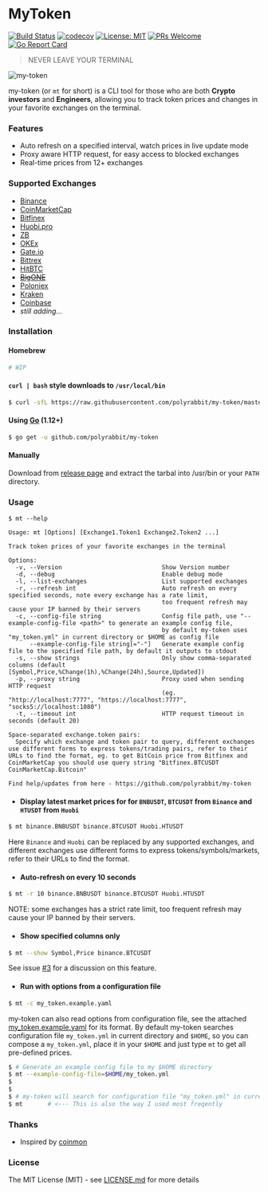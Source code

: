 # MyToken

[![Build Status](https://travis-ci.org/polyrabbit/my-token.svg?branch=master)](https://travis-ci.org/polyrabbit/my-token)
[![codecov](https://codecov.io/gh/polyrabbit/my-token/branch/master/graph/badge.svg)](https://codecov.io/gh/polyrabbit/my-token)
[![License: MIT](https://img.shields.io/badge/License-MIT-brightgreen.svg)](https://opensource.org/licenses/MIT)
[![PRs Welcome](https://img.shields.io/badge/PRs-welcome-brightgreen.svg)](https://github.com/polyrabbit/my-token/pulls)
[![Go Report Card](https://goreportcard.com/badge/github.com/polyrabbit/my-token)](https://goreportcard.com/report/github.com/polyrabbit/my-token)

> NEVER LEAVE YOUR TERMINAL

![my-token](https://user-images.githubusercontent.com/2657334/76717485-8560d280-676e-11ea-94af-54a5e10e9b25.png)

my-token (or `mt` for short) is a CLI tool for those who are both **Crypto investors** and **Engineers**, allowing you to track token prices and changes in your favorite exchanges on the terminal.

### Features

 * Auto refresh on a specified interval, watch prices in live update mode
 * Proxy aware HTTP request, for easy access to blocked exchanges
 * Real-time prices from 12+ exchanges

### Supported Exchanges

 * [Binance](https://www.binance.com/)
 * [CoinMarketCap](https://coinmarketcap.com/)
 * [Bitfinex](https://www.bitfinex.com/)
 * [Huobi.pro](https://www.huobi.pro/)
 * [ZB](https://www.zb.com/)
 * [OKEx](https://www.okex.com/)
 * [Gate.io](https://gate.io/)
 * [Bittrex](https://bittrex.com/)
 * [HitBTC](https://hitbtc.com/)
 * ~~[BigONE](https://big.one/)~~
 * [Poloniex](https://poloniex.com/)
 * [Kraken](https://www.kraken.com/)
 * [Coinbase](https://www.coinbase.com/)
 * _still adding..._
 
### Installation

#### Homebrew

```bash
# WIP
```

#### `curl | bash` style downloads to `/usr/local/bin`
```bash
$ curl -sfL https://raw.githubusercontent.com/polyrabbit/my-token/master/install.sh | bash -s -- -d -b /usr/local/bin
```

#### Using [Go](https://golang.org/) (1.12+)
```bash
$ go get -u github.com/polyrabbit/my-token
```

#### Manually
Download from [release page](https://github.com/polyrabbit/my-token/releases/latest) and extract the tarbal into /usr/bin or your `PATH` directory.

### Usage

```
$ mt --help

Usage: mt [Options] [Exchange1.Token1 Exchange2.Token2 ...]

Track token prices of your favorite exchanges in the terminal

Options:
  -v, --Version                            Show Version number
  -d, --debug                              Enable debug mode
  -l, --list-exchanges                     List supported exchanges
  -r, --refresh int                        Auto refresh on every specified seconds, note every exchange has a rate limit,
                                           too frequent refresh may cause your IP banned by their servers
  -c, --config-file string                 Config file path, use "--example-config-file <path>" to generate an example config file,
                                           by default my-token uses "my_token.yml" in current directory or $HOME as config file
      --example-config-file string[="-"]   Generate example config file to the specified file path, by default it outputs to stdout
  -s, --show strings                       Only show comma-separated columns (default [Symbol,Price,%Change(1h),%Change(24h),Source,Updated])
  -p, --proxy string                       Proxy used when sending HTTP request
                                           (eg. "http://localhost:7777", "https://localhost:7777", "socks5://localhost:1080")
  -t, --timeout int                        HTTP request timeout in seconds (default 20)

Space-separated exchange.token pairs:
  Specify which exchange and token pair to query, different exchanges use different forms to express tokens/trading pairs, refer to their URLs to find the format, eg. to get BitCoin price from Bitfinex and CoinMarketCap you should use query string "Bitfinex.BTCUSDT CoinMarketCap.Bitcoin"

Find help/updates from here - https://github.com/polyrabbit/my-token
```

* #### Display latest market prices for for `BNBUSDT`, `BTCUSDT` from `Binance` and `HTUSDT` from `Huobi`

```bash
$ mt binance.BNBUSDT binance.BTCUSDT Huobi.HTUSDT
```

Here `Binance` and `Huobi` can be replaced by any supported exchanges, and different exchanges use different forms to express tokens/symbols/markets, refer to their URLs to find the format.

* #### Auto-refresh on every 10 seconds

```bash
$ mt -r 10 binance.BNBUSDT binance.BTCUSDT Huobi.HTUSDT
```

NOTE: some exchanges has a strict rate limit, too frequent refresh may cause your IP banned by their servers.

* #### Show specified columns only

```bash
$ mt --show Symbol,Price binance.BTCUSDT
```

See issue [#3](https://github.com/polyrabbit/my-token/issues/3) for a discussion on this feature.

* #### Run with options from a configuration file

```bash
$ mt -c my_token.example.yaml
```

my-token can also read options from configuration file, see the attached [my_token.example.yaml](my_token.example.yaml) for its format. By default my-token searches configuration file `my_token.yml` in current directory and `$HOME`, so you can compose a `my_token.yml`, place it in your `$HOME` and just type `mt` to get all pre-defined prices. 

```bash
$ # Generate an example config file to my $HOME directory
$ mt --example-config-file=$HOME/my_token.yml
$
$
$ # my-token will search for configuration file "my_token.yml" in current directory and "$HOME" by default
$ mt       # <--- This is also the way I used most freqently 
```

### Thanks

 * Inspired by [coinmon](https://github.com/bichenkk/coinmon)

### License

The MIT License (MIT) - see [LICENSE.md](https://github.com/polyrabbit/my-token/blob/master/LICENSE) for more details
